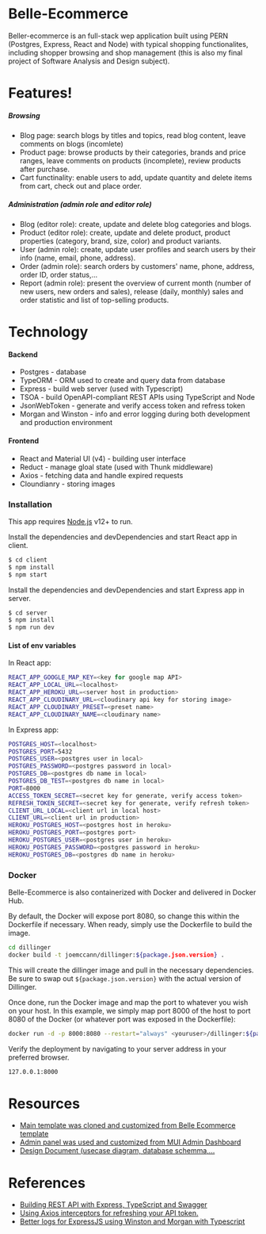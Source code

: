 # Belle-Ecommerce



Beller-ecommerce is an full-stack wep application built using PERN (Postgres, Express, React and Node) with typical shopping functionalites, including shopper browsing and shop management (this is also my final project of Software Analysis and Design subject).

# Features!

##### Browsing
  - Blog page: search blogs by titles and topics, read blog content, leave comments on blogs (incomlete)
  - Product page: browse products by their categories, brands and price ranges, leave comments on products (incomplete), review products after purchase.
  - Cart functinality: enable users to add, update quantity and delete items from cart, check out and place order.
##### Administration (admin role and editor role)
- Blog (editor role): create, update and delete blog categories and blogs.
- Product (editor role): create, update and delete product, product properties (category, brand, size, color) and product variants.
- User (admin role): create, update user profiles and search users by their info (name, email, phone, address).
- Order (admin role): search orders by customers' name, phone, address, order ID, order status,...
- Report (admin role): present the overview of current month (number of new users, new orders and sales), release (daily, monthly) sales and order statistic and list of top-selling products.

 
# Technology

#### Backend
- Postgres - database
- TypeORM - ORM used to create and query data from database
 - Express - build web server (used with Typescript)
 - TSOA - build OpenAPI-compliant REST APIs using TypeScript and Node
 - JsonWebToken - generate and verify access token and refress token
 - Morgan and Winston - info and error logging during both development and production environment

#### Frontend
- React and Material UI (v4) - building user interface
- Reduct - manage gloal state (used with Thunk middleware)
- Axios - fetching data and handle expired requests
- Cloundianry - storing images


### Installation

This app requires [Node.js](https://nodejs.org/) v12+ to run.

Install the dependencies and devDependencies and start React app in client.

```sh
$ cd client
$ npm install 
$ npm start
```

Install the dependencies and devDependencies and start Express app in server.

```sh
$ cd server
$ npm install 
$ npm run dev
```


#### List of env variables

In React app:
```sh
REACT_APP_GOOGLE_MAP_KEY=<key for google map API>
REACT_APP_LOCAL_URL=<localhost>
REACT_APP_HEROKU_URL=<server host in production>
REACT_APP_CLOUDINARY_URL=<cloudinary api key for storing image>
REACT_APP_CLOUDINARY_PRESET=<preset name>
REACT_APP_CLOUDINARY_NAME=<cloudinary name>
```
In Express app:
```sh
POSTGRES_HOST=<localhost>
POSTGRES_PORT=5432
POSTGRES_USER=<postgres user in local>
POSTGRES_PASSWORD=<postgres password in local>
POSTGRES_DB=<postgres db name in local>
POSTGRES_DB_TEST=<postgres db name in local>
PORT=8000
ACCESS_TOKEN_SECRET=<secret key for generate, verify access token>
REFRESH_TOKEN_SECRET=<secret key for generate, verify refresh token>
CLIENT_URL_LOCAL=<client url in local host>
CLIENT_URL=<client url in production>
HEROKU_POSTGRES_HOST=<postgres host in heroku>
HEROKU_POSTGRES_PORT=<postgres port>
HEROKU_POSTGRES_USER=<postgres user in heroku>
HEROKU_POSTGRES_PASSWORD=<postgres password in heroku>
HEROKU_POSTGRES_DB=<postgres db name in heroku>
```
### Docker
Belle-Ecommerce is also containerized with Docker and delivered in Docker Hub.

By default, the Docker will expose port 8080, so change this within the Dockerfile if necessary. When ready, simply use the Dockerfile to build the image.

```sh
cd dillinger
docker build -t joemccann/dillinger:${package.json.version} .
```
This will create the dillinger image and pull in the necessary dependencies. Be sure to swap out `${package.json.version}` with the actual version of Dillinger.

Once done, run the Docker image and map the port to whatever you wish on your host. In this example, we simply map port 8000 of the host to port 8080 of the Docker (or whatever port was exposed in the Dockerfile):

```sh
docker run -d -p 8000:8080 --restart="always" <youruser>/dillinger:${package.json.version}
```

Verify the deployment by navigating to your server address in your preferred browser.

```sh
127.0.0.1:8000
```

# Resources
- [Main template was cloned and customized from Belle Ecommerce template](https://themeforest.net/item/belle-multipurpose-bootstrap-4-html-template/24652217)
- [Admin panel was used and customized from MUI Admin Dashboard](https://mui.com/getting-started/templates/dashboard/)
- [Design Document (usecase diagram, database schemma,...](https://drive.google.com/drive/folders/16uBzaj-2AzskFsXk6JPjNgA9m5l_tfud?usp=sharing)

# References
- [Building REST API with Express, TypeScript and Swagger](https://rsbh.dev/blog/rest-api-with-express-typescript)
- [Using Axios interceptors for refreshing your API token.](https://thedutchlab.com/blog/using-axios-interceptors-for-refreshing-your-api-token)
- [Better logs for ExpressJS using Winston and Morgan with Typescript](https://dev.to/vassalloandrea/better-logs-for-expressjs-using-winston-and-morgan-with-typescript-516n)
 